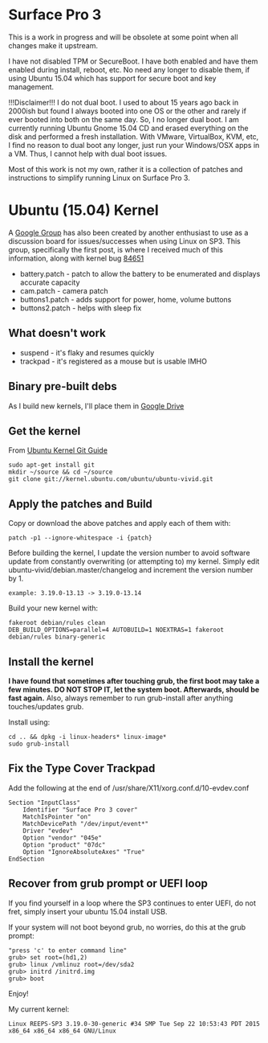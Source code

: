 # Surface Pro 3
This is a work in progress and will be obsolete at some point when all changes make it upstream.

I have not disabled TPM or SecureBoot.  I have both enabled and have them enabled during install, reboot, etc.  No need any longer to disable them, if using Ubuntu 15.04 which has support for secure boot and key management.

!!!Disclaimer!!!
I do not dual boot.  I used to about 15 years ago back in 2000ish but found I always booted into one OS or the other and rarely if ever booted into both on the same day.  So, I no longer dual boot.  I am currently running Ubuntu Gnome 15.04 CD and erased everything on the disk and performed a fresh installation.  With VMware, VirtualBox, KVM, etc, I find no reason to dual boot any longer, just run your Windows/OSX apps in a VM.  Thus, I cannot help with dual boot issues.

Most of this work is not my own, rather it is a collection of patches and instructions to simplify running Linux on Surface Pro 3.

# Ubuntu (15.04) Kernel
A [Google Group](https://groups.google.com/forum/?hl=en#!forum/linux-surface) has also been created by another enthusiast to use as a discussion board for issues/successes when using Linux on SP3.  This group, specifically the first post, is where I received much of this information, along with kernel bug [84651](https://bugzilla.kernel.org/show_bug.cgi?id=84651)

- battery.patch - patch to allow the battery to be enumerated and displays accurate capacity
- cam.patch - camera patch
- buttons1.patch - adds support for power, home, volume buttons
- buttons2.patch - helps with sleep fix

## What doesn't work
* suspend - it's flaky and resumes quickly
* trackpad - it's registered as a mouse but is usable IMHO

## Binary pre-built debs
As I build new kernels, I'll place them in [Google Drive](https://drive.google.com/folderview?id=0BzNI3Zdy9Y6kfklBazc5Y3VQXzd6MU1oaUFMS0NxWEI4dmpFRmFITWZFZWpfM0U1dUJJaTQ&usp=sharing)

## Get the kernel
From [Ubuntu Kernel Git Guide](https://wiki.ubuntu.com/Kernel/Dev/KernelGitGuide?action=show&redirect=KernelTeam%2FKernelGitGuide)

```
sudo apt-get install git
mkdir ~/source && cd ~/source
git clone git://kernel.ubuntu.com/ubuntu/ubuntu-vivid.git
```

## Apply the patches and Build
Copy or download the above patches and apply each of them with:
```
patch -p1 --ignore-whitespace -i {patch}
```

Before building the kernel, I update the version number to avoid software update from constantly overwriting (or attempting to) my kernel.  Simply edit ubuntu-vivid/debian.master/changelog and increment the version number by 1.
```
example: 3.19.0-13.13 -> 3.19.0-13.14
```

Build your new kernel with:
```
fakeroot debian/rules clean
DEB_BUILD_OPTIONS=parallel=4 AUTOBUILD=1 NOEXTRAS=1 fakeroot debian/rules binary-generic
```

## Install the kernel
**I have found that sometimes after touching grub, the first boot may take a few minutes.  DO NOT STOP IT, let the system boot.  Afterwards, should be fast again.**
Also, always remember to run grub-install after anything touches/updates grub.

Install using:
```
cd .. && dpkg -i linux-headers* linux-image*
sudo grub-install
```

## Fix the Type Cover Trackpad

Add the following at the end of /usr/share/X11/xorg.conf.d/10-evdev.conf
```
Section "InputClass"
    Identifier "Surface Pro 3 cover"
    MatchIsPointer "on"
    MatchDevicePath "/dev/input/event*"
    Driver "evdev"
    Option "vendor" "045e"
    Option "product" "07dc"
    Option "IgnoreAbsoluteAxes" "True"
EndSection
```

## Recover from grub prompt or UEFI loop
If you find yourself in a loop where the SP3 continues to enter UEFI, do not fret, simply insert your ubuntu 15.04 install USB.

If your system will not boot beyond grub, no worries, do this at the grub prompt:
```
"press 'c' to enter command line"
grub> set root=(hd1,2)
grub> linux /vmlinuz root=/dev/sda2
grub> initrd /initrd.img
grub> boot
```

Enjoy!

My current kernel:
```
Linux REEPS-SP3 3.19.0-30-generic #34 SMP Tue Sep 22 10:53:43 PDT 2015 x86_64 x86_64 x86_64 GNU/Linux
```
